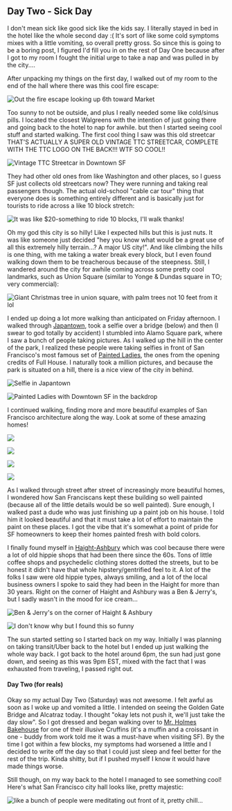 ## Day Two - Sick Day

I don't mean sick like good sick like the kids say. I literally stayed in bed in the hotel like the whole second day :( It's sort of like some cold symptoms mixes with a little vomiting, so overall pretty gross. So since this is going to be a boring post, I figured I'd fill you in on the rest of Day One because after I got to my room I fought the initial urge to take a nap and was pulled in by the city....

After unpacking my things on the first day, I walked out of my room to the end of the hall where there was this cool fire escape:

![Out the fire escape looking up 6th toward Market](http://i.imgur.com/VZRTiDB.jpg)

Too sunny to not be outside, and plus I really needed some like cold/sinus pills. I located the closest Walgreens with the intention of just going there and going back to the hotel to nap for awhile. but then I started seeing cool stuff and started walking. The first cool thing I saw was this old streetcar THAT'S ACTUALLY A SUPER OLD VINTAGE TTC STREETCAR, COMPLETE WITH THE TTC LOGO ON THE BACK!!! WTF SO COOL!!

![Vintage TTC Streetcar in Downtown SF](http://i.imgur.com/mGuSie8.jpg)

They had other old ones from like Washington and other places, so I guess SF just collects old streetcars now? They were running and taking real passengers though. The actual old-school "cable car tour" thing that everyone does is something entirely different and is basically just for tourists to ride across a like 10 block stretch:

![It was like $20-something to ride 10 blocks, I'll walk thanks!](http://i.imgur.com/vBu9hap.jpg)

Oh my god this city is so hilly! Like I expected hills but this is just nuts. It was like someone just decided "hey you know what would be a great use of all this extremely hilly terrain...? A major US city!". And like climbing the hills is one thing, with me taking a water break every block, but I even found walking down them to be treacherous because of the steepness. Still, I wandered around the city for awhile coming across some pretty cool landmarks, such as Union Square (similar to Yonge & Dundas square in TO; very commercial):

![Giant Christmas tree in union square, with palm trees not 10 feet from it lol](http://i.imgur.com/85jZc5C.jpg)

I ended up doing a lot more walking than anticipated on Friday afternoon. I walked through [Japantown](https://en.wikipedia.org/wiki/Japantown,_San_Francisco), took a selfie over a bridge (below) and then (I swear to god totally by accident) I stumbled into Alamo Square park, where I saw a bunch of people taking pictures. As I walked up the hill in the center of the park, I realized these people were taking selfies in front of San Francisco's most famous set of [Painted Ladies](https://en.wikipedia.org/wiki/Painted_ladies), the ones from the opening credits of Full House. I naturally took a million pictures, and because the park is situated on a hill, there is a nice view of the city in behind.

![Selfie in Japantown](http://i.imgur.com/glHmyRn.jpg)

![Painted Ladies with Downtown SF in the backdrop](http://i.imgur.com/C7FiN9D.jpg)

I continued walking, finding more and more beautiful examples of San Francisco architecture along the way. Look at some of these amazing homes!

![](http://i.imgur.com/22Hv45H.jpg)

![](http://i.imgur.com/ErDHPv2.jpg)

![](http://i.imgur.com/K1JPxTZ.jpg)

![](http://i.imgur.com/7pzrO93.jpg)

As I walked through street after street of increasingly more beautiful homes, I wondered how San Franciscans kept these building so well painted (because all of the little details would be so well painted). Sure enough, I walked past a dude who was just finishing up a paint job on his house. I told him it looked beautiful and that it must take a lot of effort to maintain the paint on these places. I got the vibe that it's somewhat a point of pride for SF homeowners to keep their homes painted fresh with bold colors.

I finally found myself in [Haight-Ashbury](https://en.wikipedia.org/wiki/Haight-Ashbury) which was cool because there were a lot of old hippie shops that had been there since the 60s. Tons of little coffee shops and psychedelic clothing stores dotted the streets, but to be honest it didn't have that whole hipstery/gentrified feel to it. A lot of the folks I saw were old hippie types, always smiling, and a lot of the local business owners I spoke to said they had been in the Haight for more than 30 years. Right on the corner of Haight and Ashbury was a Ben & Jerry's, but I sadly wasn't in the mood for ice cream...

![Ben & Jerry's on the corner of Haight & Ashbury](http://i.imgur.com/CyTBFgz.jpg)

![I don't know why but I found this so funny](http://i.imgur.com/XjuYTE0.jpg)

The sun started setting so I started back on my way. Initially I was planning on taking transit/Uber back to the hotel but I ended up just walking the whole way back. I got back to the hotel around 6pm, the sun had just gone down, and seeing as this was 9pm EST, mixed with the fact that I was exhausted from traveling, I passed right out.

#### Day Two (for reals)

Okay so my actual Day Two (Saturday) was not awesome. I felt awful as soon as I woke up and vomited a little. I intended on seeing the Golden Gate Bridge and Alcatraz today. I thought "okay lets not push it, we'll just take the day slow". So I got dressed and began walking over to [Mr. Holmes Bakehouse](http://www.mrholmesbakehouse.com/) for one of their illusive Cruffins (it's a muffin and a croissant in one - buddy from work told me it was a must-have when visiting SF). By the time I got within a few blocks, my symptoms had worsened a little and I decided to write off the day so that I could just sleep and feel better for the rest of the trip. Kinda shitty, but if I pushed myself I know it would have made things worse.

Still though, on my way back to the hotel I managed to see something cool! Here's what San Francisco city hall looks like, pretty majestic:

![like a bunch of people were meditating out front of it, pretty chill...](http://i.imgur.com/rzNbIGB.jpg)
